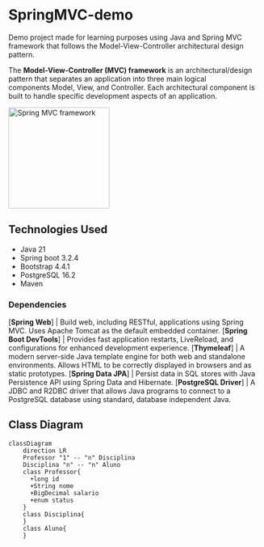 # SpringMVC-demo
Demo project made for learning purposes using Java and Spring MVC framework that follows the Model-View-Controller architectural design pattern.&ensp;

The **Model-View-Controller (MVC) framework** is an architectural/design pattern that separates an application into three main logical components Model, View, and Controller. Each architectural component is built to handle specific development aspects of an application.

<img width="200" height="200" alt="Spring MVC framework" src="https://miro.medium.com/v2/resize:fit:940/1*y8Z4MgBS_s8d4o26arDJ4w.png">

## Technologies Used
* Java 21
* Spring boot 3.2.4
* Bootstrap 4.4.1
* PostgreSQL 16.2
* Maven

### Dependencies

[**Spring Web**] | Build web, including RESTful, applications using Spring MVC. Uses Apache Tomcat as the default embedded container.
[**Spring Boot DevTools**] | Provides fast application restarts, LiveReload, and configurations for enhanced development experience.
[**Thymeleaf**] | A modern server-side Java template engine for both web and standalone environments. Allows HTML to be correctly displayed in browsers and as static prototypes.
[**Spring Data JPA**] | Persist data in SQL stores with Java Persistence API using Spring Data and Hibernate.
[**PostgreSQL Driver**] | A JDBC and R2DBC driver that allows Java programs to connect to a PostgreSQL database using standard, database independent Java.

## Class Diagram
```mermaid
classDiagram
    direction LR
    Professor "1" -- "n" Disciplina
    Disciplina "n" -- "n" Aluno
    class Professor{
      +long id
      +String nome
      +BigDecimal salario
      +enum status
    }
    class Disciplina{
    }
    class Aluno{
    }
```
